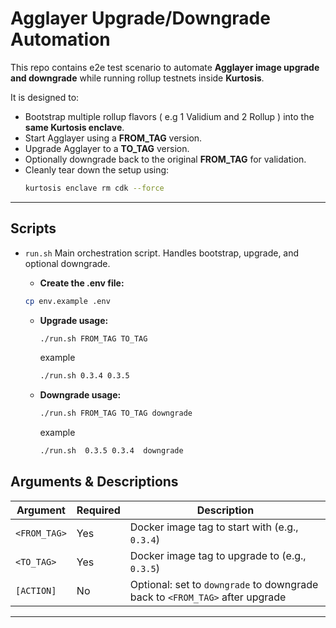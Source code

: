 # Agglayer Upgrade/Downgrade Automation

This repo contains e2e test scenario to automate **Agglayer image upgrade and downgrade** while running rollup testnets inside **Kurtosis**.

It is designed to:

- Bootstrap multiple rollup flavors ( e.g 1 Validium and  2 Rollup ) into the **same Kurtosis enclave**.
- Start Agglayer using a **FROM_TAG** version.
- Upgrade Agglayer to a **TO_TAG** version.
- Optionally downgrade back to the original **FROM_TAG** for validation.
- Cleanly tear down the setup using:
  ```bash
  kurtosis enclave rm cdk --force
  ```

---

##  Scripts

- `run.sh`
  Main orchestration script. Handles bootstrap, upgrade, and optional downgrade.
    - **Create the .env file:**
    ```bash
    cp env.example .env
    ```

  - **Upgrade usage:**
    ```bash
    ./run.sh FROM_TAG TO_TAG
    ```

    example

    ```bash
    ./run.sh 0.3.4 0.3.5
    ```

  - **Downgrade usage:**
    ```bash
    ./run.sh FROM_TAG TO_TAG downgrade
    ```
    example

    ```bash
    ./run.sh  0.3.5 0.3.4  downgrade
    ```
##  Arguments & Descriptions

| Argument               | Required | Description |
|------------------------|----------|-------------|
| `<FROM_TAG>`           |    Yes   | Docker image tag to start with (e.g., `0.3.4`)|
| `<TO_TAG>`             |    Yes   | Docker image tag to upgrade to (e.g., `0.3.5`)|
| `[ACTION]`             |     No   | Optional: set to `downgrade` to  downgrade back to `<FROM_TAG>` after upgrade |

---



````
